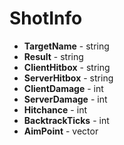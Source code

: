 # ShotInfo
* **TargetName** - string
* **Result** - string
* **ClientHitbox** - string
* **ServerHitbox** - string
* **ClientDamage** - int
* **ServerDamage** - int
* **Hitchance** - int
* **BacktrackTicks** - int
* **AimPoint** - vector
